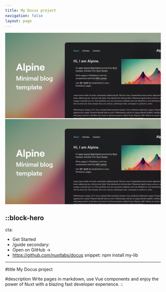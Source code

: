 ```yaml
---
title: My Docus project
navigation: false
layout: page
---
```


![Alpine_main_ - 7476b608e5.png](/articles/Alpine_main_%20-%207476b608e5.png)
![Alpine_main_ - 7476b608e5.png](/Alpine_main_%20-%207476b608e5.png)

::block-hero
---
cta:
  - Get Started
  - /guide
secondary:
  - Open on GitHub →
  - https://github.com/nuxtlabs/docus
snippet: npm install my-lib
---

#title
My Docus project

#description
Write pages in markdown, use Vue components and enjoy the power of Nuxt with a blazing fast developer experience.
::
